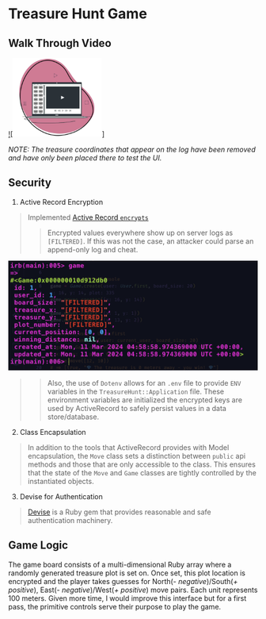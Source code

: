 # Treasure Hunt Game

## Walk Through Video
[![<img src="zight_recording.png" width="180"/>]](https://share.zight.com/geuB70lb)

_NOTE: The treasure coordinates that appear on the log have been removed and have only been placed there to test the UI._

## Security
1. Active Record Encryption
> Implemented [Active Record `encrypts`](https://guides.rubyonrails.org/active_record_encryption.html)
>> Encrypted values everywhere show up on server logs as `[FILTERED]`. If this was not the case, an attacker could parse an append-only log and cheat. 
>

>
![`filtered`](./encrypted_game_parameters.png)


>> Also, the use of `Dotenv` allows for an `.env` file to provide `ENV` variables in the `TreasureHunt::Application` file. These environment variables are initialized the encrypted keys are used by ActiveRecord to safely persist values in a data store/database.

2. Class Encapsulation
> In addition to the tools that ActiveRecord provides with Model encapsulation, the `Move` class sets a distinction between `public` api methods and those that are only accessible to the class. This ensures that the state of the `Move` and `Game` classes are tightly controlled by the instantiated objects.
>

3. Devise for Authentication
> [Devise](https://github.com/heartcombo/devise) is a Ruby gem that provides reasonable and safe authentication machinery.
> 

## Game Logic
The game board consists of a multi-dimensional Ruby array where a randomly generated treasure plot is set on.  Once set, this plot location is encrypted and the player takes guesses for North(_- negative_)/South(_+ positive_), East(_- negative_)/West(_+ positive_) move pairs. Each unit represents 100 meters. Given more time, I would improve this interface but for a first pass, the primitive controls serve their purpose to play the game.
